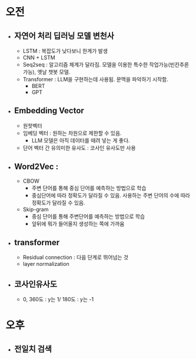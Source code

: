 # 오전

- ## 자연어 처리 딥러닝 모델 변천사

  - LSTM : 복잡도가 낮다보니 한계가 발생
  - CNN + LSTM
  - Seq2seq : 알고리즘 체계가 달라짐. 모델을 이용한 특수한 작업가능(빈칸추론가능), 옛날 챗봇 모델.
  - Transformer : LLM을 구현하는데 사용됨. 문맥을 파악하기 시작함.
    - BERT
    - GPT

- ## Embedding Vector

  - 원핫벡터
  - 임베딩 벡터 : 원하는 차원으로 제한할 수 있음.
    - LLM 모델은 아직 데이터를 때려 넣는 게 좋다.
  - 단어 벡터 간 유의미한 유사도 : 코사인 유사도만 사용

- ## Word2Vec :

  - CBOW
    - 주변 단어를 통해 중심 단어를 예측하는 방법으로 학습
    - 중심단어에 따라 정확도가 달라질 수 있음. 사용하는 주변 단어의 수에 따라 정확도가 달라질 수 있음.
  - Skip-gram
    - 중심 단어를 통해 주변단어를 예측하는 방법으로 학습
    - 앞뒤에 뭐가 들어올지 생성하는 쪽에 가까움

- ## transformer

  - Residual connection : 다음 단계로 뛰어넘는 것
  - layer normalization

- ## 코사인유사도
  - 0, 360도 : y는 1/ 180도 : y는 -1

# 오후

- ## 전일치 검색
